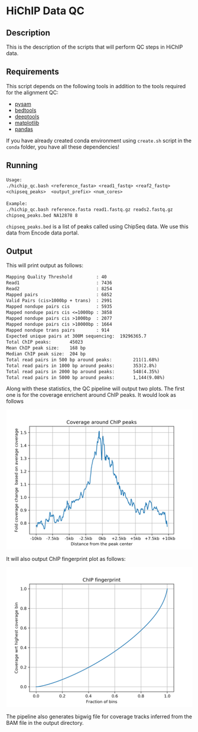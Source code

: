 # HiChIP Data QC 
## Description
This is the description of the scripts that will perform QC steps in HiChIP data.

## Requirements

This script depends on the following tools in addition to the tools required for the alignment QC:

- [pysam](https://pysam.readthedocs.io/en/latest/)
- [bedtools](https://bedtools.readthedocs.io/en/latest/index.html)
- [deeptools](https://deeptools.readthedocs.io/en/develop/)
- [matplotlib](https://matplotlib.org/)
- [pandas](https://pandas.pydata.org/pandas-docs/stable/dsintro.html)

If you have already created conda environment using `create.sh` script in the `conda` folder, you have all these dependencies!

## Running


```
Usage: 
./hichip_qc.bash <reference_fasta> <read1_fastq> <reaf2_fastq>  <chipseq_peaks>  <output_prefix> <num_cores>

Example:
./hichip_qc.bash reference.fasta read1.fastq.gz reads2.fastq.gz chipseq_peaks.bed NA12878 8
```

`chipseq_peaks.bed` is a list of peaks called using ChipSeq data. We use this data from Encode data portal. 

## Output
This will print output as follows: 

```
Mapping Quality Threshold         : 40
Read1                             : 7436
Read2                             : 8254
Mapped pairs                      : 6852
Valid Pairs (cis>1000bp + trans)  : 2991
Mapped nondupe pairs cis          : 5935
Mapped nondupe pairs cis <=1000bp : 3858
Mapped nondupe pairs cis >1000bp  : 2077
Mapped nondupe pairs cis >10000bp : 1664
Mapped nondupe trans pairs        : 914
Expected unique pairs at 300M sequencing:  19296365.7
Total ChIP peaks:       45023
Mean ChIP peak size:    168 bp
Median ChIP peak size:  204 bp
Total read pairs in 500 bp around peaks:        211(1.68%)
Total read pairs in 1000 bp around peaks:       353(2.8%)
Total read pairs in 2000 bp around peaks:       548(4.35%)
Total read pairs in 5000 bp around peaks:       1,144(9.08%)
```

Along with these statistics, the QC pipeline will output two plots. The first one is for the coverage enrichent around ChIP peaks. It would look as follows


![ChIP Enrichment Plot ](plot_enrichment.png)

It will also output ChIP fingerprint plot as follows:

![ChIP Fingerprint Plot ](plot_fingerprint.png)

The pipeline also generates bigwig file for coverage tracks inferred from the BAM file in the output directory. 
